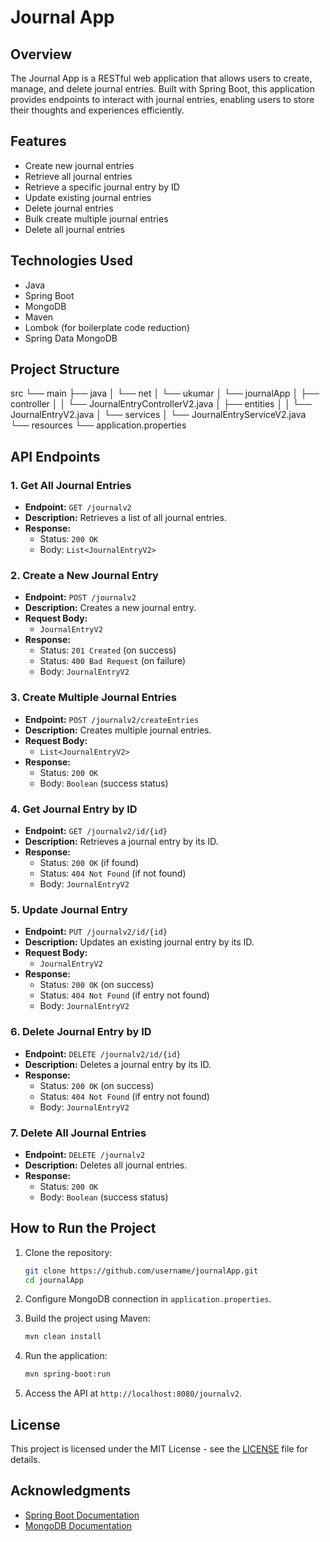 # Journal App

## Overview

The Journal App is a RESTful web application that allows users to create, manage, and delete journal entries. Built with Spring Boot, this application provides endpoints to interact with journal entries, enabling users to store their thoughts and experiences efficiently.

## Features

- Create new journal entries
- Retrieve all journal entries
- Retrieve a specific journal entry by ID
- Update existing journal entries
- Delete journal entries
- Bulk create multiple journal entries
- Delete all journal entries

## Technologies Used

- Java
- Spring Boot
- MongoDB
- Maven
- Lombok (for boilerplate code reduction)
- Spring Data MongoDB

## Project Structure

src
└── main
    ├── java
    │   └── net
    │       └── ukumar
    │           └── journalApp
    │               ├── controller
    │               │   └── JournalEntryControllerV2.java
    │               ├── entities
    │               │   └── JournalEntryV2.java
    │               └── services
    │                   └── JournalEntryServiceV2.java
    └── resources
        └── application.properties

## API Endpoints

### 1. Get All Journal Entries
- **Endpoint:** `GET /journalv2`
- **Description:** Retrieves a list of all journal entries.
- **Response:**
  - Status: `200 OK`
  - Body: `List<JournalEntryV2>`

### 2. Create a New Journal Entry
- **Endpoint:** `POST /journalv2`
- **Description:** Creates a new journal entry.
- **Request Body:**
  - `JournalEntryV2`
- **Response:**
  - Status: `201 Created` (on success)
  - Status: `400 Bad Request` (on failure)
  - Body: `JournalEntryV2`

### 3. Create Multiple Journal Entries
- **Endpoint:** `POST /journalv2/createEntries`
- **Description:** Creates multiple journal entries.
- **Request Body:**
  - `List<JournalEntryV2>`
- **Response:**
  - Status: `200 OK`
  - Body: `Boolean` (success status)

### 4. Get Journal Entry by ID
- **Endpoint:** `GET /journalv2/id/{id}`
- **Description:** Retrieves a journal entry by its ID.
- **Response:**
  - Status: `200 OK` (if found)
  - Status: `404 Not Found` (if not found)
  - Body: `JournalEntryV2`

### 5. Update Journal Entry
- **Endpoint:** `PUT /journalv2/id/{id}`
- **Description:** Updates an existing journal entry by its ID.
- **Request Body:**
  - `JournalEntryV2`
- **Response:**
  - Status: `200 OK` (on success)
  - Status: `404 Not Found` (if entry not found)
  - Body: `JournalEntryV2`

### 6. Delete Journal Entry by ID
- **Endpoint:** `DELETE /journalv2/id/{id}`
- **Description:** Deletes a journal entry by its ID.
- **Response:**
  - Status: `200 OK` (on success)
  - Status: `404 Not Found` (if entry not found)
  - Body: `JournalEntryV2`

### 7. Delete All Journal Entries
- **Endpoint:** `DELETE /journalv2`
- **Description:** Deletes all journal entries.
- **Response:**
  - Status: `200 OK`
  - Body: `Boolean` (success status)

## How to Run the Project

1. Clone the repository:
   ```bash
   git clone https://github.com/username/journalApp.git
   cd journalApp
   ```

2. Configure MongoDB connection in `application.properties`.

3. Build the project using Maven:
   ```bash
   mvn clean install
   ```

4. Run the application:
   ```bash
   mvn spring-boot:run
   ```

5. Access the API at `http://localhost:8080/journalv2`.

## License

This project is licensed under the MIT License - see the [LICENSE](LICENSE) file for details.

## Acknowledgments

- [Spring Boot Documentation](https://docs.spring.io/spring-boot/docs/current/reference/htmlsingle/)
- [MongoDB Documentation](https://docs.mongodb.com/)
